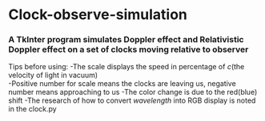 Clock-observe-simulation
==================
<h3>A TkInter program simulates Doppler effect and Relativistic Doppler effect on a set of clocks moving relative to observer</h3>


Tips before using:
  -The scale displays the speed in percentage of <i>c</i>(the velocity of light in vacuum)<br>
  -Positive number for scale means the clocks are leaving us, negative number means approaching to us
  -The color change is due to the red(blue) shift
  -The research of how to convert <i>wavelength</i> into RGB display is noted in the clock.py 